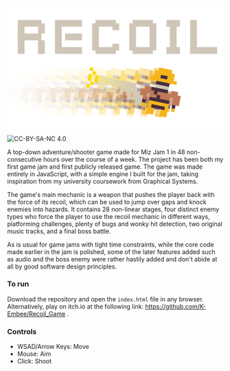 <p align="center">
<img alt="RECOIL" src="https://raw.githubusercontent.com/K-Embee/Recoil_Game/master/imgs/menu_transparent.png">
</p>

![CC-BY-SA-NC 4.0](https://i.creativecommons.org/l/by-nc-sa/4.0/88x31.png)

A top-down adventure/shooter game made for Miz Jam 1 in 48 non-consecutive hours over the course of a week. The project has been both my first game jam and first publicly released game. The game was made entirely in JavaScript, with a simple engine I built for the jam, taking inspiration from my university coursework from Graphical Systems.

The game's main mechanic is a weapon that pushes the player back with the force of its recoil, which can be used to jump over gaps and knock enemies into hazards. It contains 28 non-linear stages, four distinct enemy types who force the player to use the recoil mechanic in different ways, platforming challenges, plenty of bugs and wonky hit detection, two original music tracks, and a final boss battle.

As is usual for game jams with tight time constraints, while the core code made earlier in the jam is polished, some of the later features added such as audio and the boss enemy were rather hastily added and don't abide at all by good software design principles.

### To run
Download the repository and open the `index.html` file in any browser. Alternatively, play on itch.io at the following link: https://github.com/K-Embee/Recoil_Game .

### Controls
* WSAD/Arrow Keys: Move
* Mouse: Aim
* Click: Shoot
